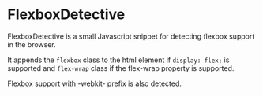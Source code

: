 # FlexboxDetective

FlexboxDetective is a small Javascript snippet for detecting flexbox support in the browser.

It appends the `flexbox` class to the html element if `display: flex;` is supported and `flex-wrap` class if the flex-wrap property is supported.

Flexbox support with -webkit- prefix is also detected.
